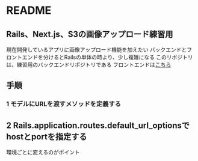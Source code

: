 # README
## Rails、Next.js、S3の画像アップロード練習用
現在開発しているアプリに画像アップロード機能を加えたい
バックエンドとフロントエンドを分けるとRailsの単体の時より、少し複雑になる
このリポジトリは、練習用のバックエンドリポジトリである
フロントエンドは[こちら](https://github.com/takokke/rails-next-s3-frontend)

## 手順

### 1 モデルにURLを渡すメソッドを定義する

## 2  Rails.application.routes.default_url_optionsでhostとportを指定する
環境ごとに変えるのがポイント